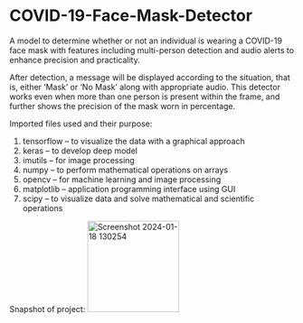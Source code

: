 # COVID-19-Face-Mask-Detector
A model to determine whether or not an individual is wearing a COVID-19 face mask with features including multi-person detection and audio alerts to enhance precision and practicality.

After detection, a message will be displayed according to the situation, that is, either ‘Mask’ or ‘No Mask’ along with appropriate audio. This detector works even when more than one person is present within the frame, and further shows the precision of the mask worn in percentage.

Imported files used and their purpose:
1. tensorflow – to visualize the data with a graphical approach
2. keras – to develop deep model
3. imutils – for image processing
4. numpy – to perform mathematical operations on arrays
5. opencv – for machine learning and image processing
6. matplotlib – application programming interface using GUI
7. scipy – to visualize data and solve mathematical and scientific operations

Snapshot of project:
<img width="162" alt="Screenshot 2024-01-18 130254" src="https://github.com/Deva-354/COVID-19-Face-Mask-Detector/assets/130522847/4af6836f-b347-41ad-ad9b-0dad848804d5">

